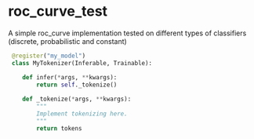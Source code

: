 # roc_curve_test
A simple roc_curve implementation tested on different types of classifiers (discrete, probabilistic and constant)

```python
 @register("my_model")
 class MyTokenizer(Inferable, Trainable):

    def infer(*args, **kwargs):
        return self._tokenize()
    
    def _tokenize(*args, **kwargs):
        """
        Implement tokenizing here.
        """
        return tokens
 ```
